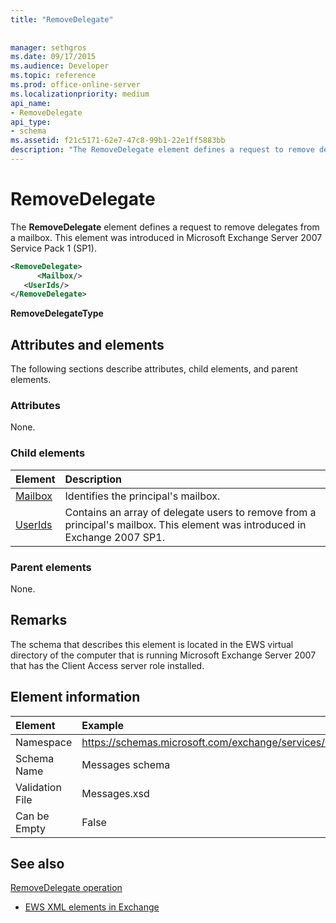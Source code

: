 ```yaml
---
title: "RemoveDelegate"
 
 
manager: sethgros
ms.date: 09/17/2015
ms.audience: Developer
ms.topic: reference
ms.prod: office-online-server
ms.localizationpriority: medium
api_name:
- RemoveDelegate
api_type:
- schema
ms.assetid: f21c5171-62e7-47c8-99b1-22e1ff5883bb
description: "The RemoveDelegate element defines a request to remove delegates from a mailbox. This element was introduced in Microsoft Exchange Server 2007 Service Pack 1 (SP1)."
---
```


# RemoveDelegate

The **RemoveDelegate** element defines a request to remove delegates from a mailbox. This element was introduced in Microsoft Exchange Server 2007 Service Pack 1 (SP1). 
  
```xml
<RemoveDelegate>
      <Mailbox/>
   <UserIds/>
</RemoveDelegate>
```

 **RemoveDelegateType**
## Attributes and elements

The following sections describe attributes, child elements, and parent elements.
  
### Attributes

None.
  
### Child elements

|**Element**|**Description**|
|:-----|:-----|
|[Mailbox](mailbox.md) <br/> |Identifies the principal's mailbox.  <br/> |
|[UserIds](userids.md) <br/> |Contains an array of delegate users to remove from a principal's mailbox. This element was introduced in Exchange 2007 SP1.  <br/> |
   
### Parent elements

None.
  
## Remarks

The schema that describes this element is located in the EWS virtual directory of the computer that is running Microsoft Exchange Server 2007 that has the Client Access server role installed.
  
## Element information

| Element | Example |
|:-----|:-----|
|Namespace  <br/> |https://schemas.microsoft.com/exchange/services/2006/messages  <br/> |
|Schema Name  <br/> |Messages schema  <br/> |
|Validation File  <br/> |Messages.xsd  <br/> |
|Can be Empty  <br/> |False  <br/> |
   
## See also



[RemoveDelegate operation](removedelegate-operation.md)


- [EWS XML elements in Exchange](ews-xml-elements-in-exchange.md)

